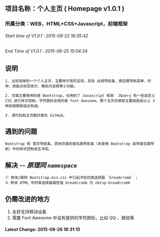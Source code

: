 ## 项目名称：个人主页 ( Homepage v1.0.1 )

### 所属分类：WEB，HTML+CSS+Javascript，前端框架

###### Start time of V1.0.1 : 2015-08-22 18:35:42

###### End Time of V1.0.1 :  2015-08-25 15:04:24

说明
-
    1. 比较简单的一个个人主页，主要用于简历呈现，具有 丝绸导航条、面包屑导航菜单、时钟、技能点标签统计、模态对话框等小功能。 

    2. 页面主要使用的是 Bootstrap，也用到了 Javascript 框架  JQuery 和一些自定义 CSS 进行样式控制，字符图标采用的是 Font Awesome。整个主页的框架主要就是由以上 3 种前端框架组合构成。 

    3. 源代码和主页都托管在 GitHub。

遇到的问题
-
    Bootstrap 和 首页导航条、其他页面的面包屑导航条（未使用 Bootstrap 自带面包屑导航）中的样式控制发生冲突。

## 解决  -- _原理同 `namespace`_

    ① 修改/删除 Bootstrap.min.css 中引起冲突的类选择器 `breadcrumb` ;
    ② 修改 HTML 中的类选择器属性值 breadcrumb 为 nbtsp-breadcrumb
    
## 仍需改进的地方

1. 友好支持移动设备
2. 需要 Font Awesome 中没有提供的字符图标，比如 QQ 、微信等

#### Latest Change: 2015-08-26 18:31:15
